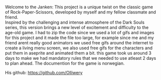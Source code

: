 Welcome to the Janken: 
This project is a unique twist on the classic game of Rock-Paper-Scissors, developed by myself and my fellow classmate and friend.  
Inspired by the challenging and intense atmosphere of the Dark Souls series, this version brings a new level of excitement and difficulty to the age-old game.
I had to zip the code since we used a lot of gifs and images for this project and it made the file too large, for example since me and my friend arent really good animators
we used free gifs around the internet to create a living menu screen, we also used free gifs for the characters and put them in aseprite and animated them a bit.
this game took us around 3 days to make we had mandatory rules that we needed to use atleast 2 days to plan ahead.
The documention for the game is norwegian.

His github: https://github.com/Olliwery
